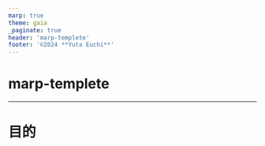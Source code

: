 ```yaml
---
marp: true
theme: gaia
_paginate: true
header: 'marp-templete'
footer: '©︎2024 **Yuta Euchi**'
---
```

<style>
@import url('https://fonts.googleapis.com/css2?family=M+PLUS+1+Code&display=swap');
section {
    font-family: 'M PLUS 1 Code', monospace;
}
section.title {
    justify-content: center;
}
</style>


<!--
_class: lead
_paginate: false
_header: ""
-->
# marp-templete
---

# 目的